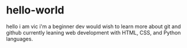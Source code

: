 # hello-world
hello 
i am vic
i'm a beginner dev
would wish to learn more about git and github
currently leaning web development with HTML, CSS, and Python languages.
